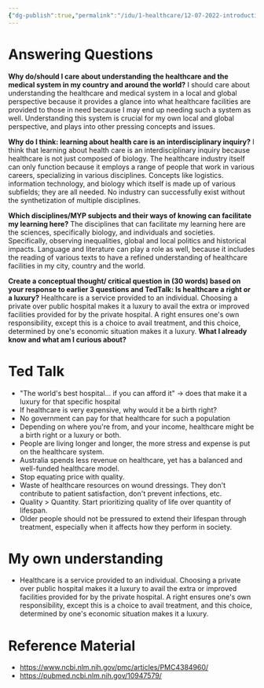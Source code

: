 ```yaml
---
{"dg-publish":true,"permalink":"/idu/1-healthcare/12-07-2022-introduction-to-healthcare-as-an-idu/","dgHomeLink":true,"dgPassFrontmatter":false}
---
```


# Answering Questions
**Why do/should I care about understanding the healthcare and the medical system in my country and around the world?**
I should care about understanding the healthcare and medical system in a local and global perspective because it provides a glance into what healthcare facilities are provided to those in need because I may end up needing such a system as well. Understanding this system is crucial for my own local and global perspective, and plays into other pressing concepts and issues.

**Why do I think: learning about health care is an interdisciplinary inquiry?**
I think that learning about health care is an interdisciplinary inquiry because healthcare is not just composed of biology. The healthcare industry itself can only function because it employs a range of people that work in various careers, specializing in various disciplines. Concepts like logistics.  information technology, and biology which itself is made up of various subfields; they are all needed. No industry can successfully exist without the synthetization of multiple disciplines.

**Which disciplines/MYP subjects and their ways of knowing can facilitate my learning here?**
The disciplines that can facilitate my learning here are the sciences, specifically biology, and individuals and societies. Specifically, observing inequalities, global and local politics and historical impacts. Language and literature can play a role as well, because it includes the reading of various texts to have a refined understanding of healthcare facilities in my city, country and the world.

**Create a conceptual thought/ critical question in (30 words) based on your response to earlier 3 questions and TedTalk: Is healthcare a right or a luxury?**
Healthcare is a service provided to an individual. Choosing a private over public hospital makes it a luxury to avail the extra or improved facilities provided for by the private hospital. A right ensures one's own responsibility, except this is a choice to avail treatment, and this choice, determined by one's economic situation makes it a luxury.
**What I already know and what am I curious about?**


# Ted Talk
- "The world's best hospital... if you can afford it" → does that make it a luxury for that specific hospital
- If healthcare is very expensive, why would it be a birth right?
- No government can pay for that healthcare for such a population
- Depending on where you're from, and your income, healthcare might be a birth right or a luxury or both.
- People are living longer and longer, the more stress and expense is put on the healthcare system.
- Australia spends less revenue on healthcare, yet has a balanced and well-funded healthcare model.
- Stop equating price with quality.
- Waste of healthcare resources on wound dressings. They don't contribute to patient satisfaction, don't prevent infections, etc.
- Quality > Quantity. Start prioritizing quality of life over quantity of lifespan.
- Older people should not be pressured to extend their lifespan through treatment, especially when it affects how they perform in society. 

# My own understanding
- Healthcare is a service provided to an individual. Choosing a private over public hospital makes it a luxury to avail the extra or improved facilities provided for by the private hospital. A right ensures one's own responsibility, except this is a choice to avail treatment, and this choice, determined by one's economic situation makes it a luxury.

# Reference Material
- https://www.ncbi.nlm.nih.gov/pmc/articles/PMC4384960/
- https://pubmed.ncbi.nlm.nih.gov/10947579/